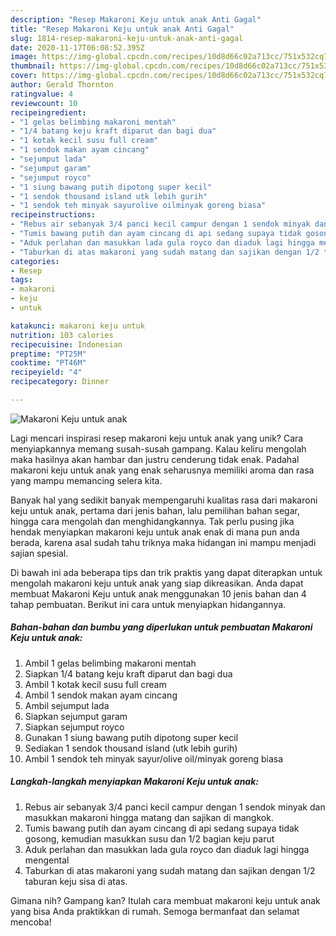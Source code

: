```yaml
---
description: "Resep Makaroni Keju untuk anak Anti Gagal"
title: "Resep Makaroni Keju untuk anak Anti Gagal"
slug: 1814-resep-makaroni-keju-untuk-anak-anti-gagal
date: 2020-11-17T06:08:52.395Z
image: https://img-global.cpcdn.com/recipes/10d8d66c02a713cc/751x532cq70/makaroni-keju-untuk-anak-foto-resep-utama.jpg
thumbnail: https://img-global.cpcdn.com/recipes/10d8d66c02a713cc/751x532cq70/makaroni-keju-untuk-anak-foto-resep-utama.jpg
cover: https://img-global.cpcdn.com/recipes/10d8d66c02a713cc/751x532cq70/makaroni-keju-untuk-anak-foto-resep-utama.jpg
author: Gerald Thornton
ratingvalue: 4
reviewcount: 10
recipeingredient:
- "1 gelas belimbing makaroni mentah"
- "1/4 batang keju kraft diparut dan bagi dua"
- "1 kotak kecil susu full cream"
- "1 sendok makan ayam cincang"
- "sejumput lada"
- "sejumput garam"
- "sejumput royco"
- "1 siung bawang putih dipotong super kecil"
- "1 sendok thousand island utk lebih gurih"
- "1 sendok teh minyak sayurolive oilminyak goreng biasa"
recipeinstructions:
- "Rebus air sebanyak 3/4 panci kecil campur dengan 1 sendok minyak dan masukkan makaroni hingga matang dan sajikan di mangkok."
- "Tumis bawang putih dan ayam cincang di api sedang supaya tidak gosong, kemudian masukkan susu dan 1/2 bagian keju parut"
- "Aduk perlahan dan masukkan lada gula royco dan diaduk lagi hingga mengental"
- "Taburkan di atas makaroni yang sudah matang dan sajikan dengan 1/2 taburan keju sisa di atas."
categories:
- Resep
tags:
- makaroni
- keju
- untuk

katakunci: makaroni keju untuk 
nutrition: 103 calories
recipecuisine: Indonesian
preptime: "PT25M"
cooktime: "PT46M"
recipeyield: "4"
recipecategory: Dinner

---
```



![Makaroni Keju untuk anak](https://img-global.cpcdn.com/recipes/10d8d66c02a713cc/751x532cq70/makaroni-keju-untuk-anak-foto-resep-utama.jpg)

Lagi mencari inspirasi resep makaroni keju untuk anak yang unik? Cara menyiapkannya memang susah-susah gampang. Kalau keliru mengolah maka hasilnya akan hambar dan justru cenderung tidak enak. Padahal makaroni keju untuk anak yang enak seharusnya memiliki aroma dan rasa yang mampu memancing selera kita.

Banyak hal yang sedikit banyak mempengaruhi kualitas rasa dari makaroni keju untuk anak, pertama dari jenis bahan, lalu pemilihan bahan segar, hingga cara mengolah dan menghidangkannya. Tak perlu pusing jika hendak menyiapkan makaroni keju untuk anak enak di mana pun anda berada, karena asal sudah tahu triknya maka hidangan ini mampu menjadi sajian spesial.




Di bawah ini ada beberapa tips dan trik praktis yang dapat diterapkan untuk mengolah makaroni keju untuk anak yang siap dikreasikan. Anda dapat membuat Makaroni Keju untuk anak menggunakan 10 jenis bahan dan 4 tahap pembuatan. Berikut ini cara untuk menyiapkan hidangannya.

<!--inarticleads1-->

##### Bahan-bahan dan bumbu yang diperlukan untuk pembuatan Makaroni Keju untuk anak:

1. Ambil 1 gelas belimbing makaroni mentah
1. Siapkan 1/4 batang keju kraft diparut dan bagi dua
1. Ambil 1 kotak kecil susu full cream
1. Ambil 1 sendok makan ayam cincang
1. Ambil sejumput lada
1. Siapkan sejumput garam
1. Siapkan sejumput royco
1. Gunakan 1 siung bawang putih dipotong super kecil
1. Sediakan 1 sendok thousand island (utk lebih gurih)
1. Ambil 1 sendok teh minyak sayur/olive oil/minyak goreng biasa




<!--inarticleads2-->

##### Langkah-langkah menyiapkan Makaroni Keju untuk anak:

1. Rebus air sebanyak 3/4 panci kecil campur dengan 1 sendok minyak dan masukkan makaroni hingga matang dan sajikan di mangkok.
1. Tumis bawang putih dan ayam cincang di api sedang supaya tidak gosong, kemudian masukkan susu dan 1/2 bagian keju parut
1. Aduk perlahan dan masukkan lada gula royco dan diaduk lagi hingga mengental
1. Taburkan di atas makaroni yang sudah matang dan sajikan dengan 1/2 taburan keju sisa di atas.




Gimana nih? Gampang kan? Itulah cara membuat makaroni keju untuk anak yang bisa Anda praktikkan di rumah. Semoga bermanfaat dan selamat mencoba!
